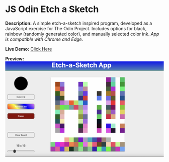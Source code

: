 # JS Odin Etch a Sketch

**Description:** A simple etch-a-sketch inspired program, developed as a JavaScript exercise for The Odin Project. Includes options for black, rainbow (randomly generated color), and manually selected color ink. *App is compatible with Chrome and Edge.*  
  
**Live Demo:** [Click Here](http://chaseofthejungle.github.io/js-odin-etch-a-sketch/app/index.html)  

**Preview:** ![Etch-a-Sketch](https://github.com/chaseofthejungle/js-odin-etch-a-sketch/blob/main/etchasketchdemo.png "Etch-a-Sketch Preview")
